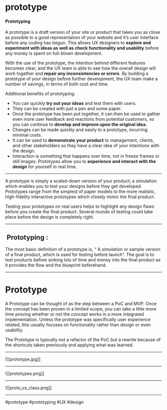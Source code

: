 # prototype
#### Prototyping

A prototype is a draft version of your site or product that takes you as close as possible to a good representation of your website and it’s user interface before any coding has begun. This allows UX designers to **explore and experiment with ideas as well as check functionality and usability** before any money is spent on full-blown development.

With the use of the prototype, the intention behind different features becomes clear, and the UX team is able to see how the overall design will work together and **repair any inconsistencies or errors**. By building a prototype of your design before further development, the UX team make a number of savings, in terms of both cost and time.

Additional benefits of prototyping:

-   You can quickly **try out your ideas** and test them with users.
-   They can be created with just a pen and some paper.
-   Once the prototype has been put together, it can then be used to gather even more user feedback and reactions from potential customers, so you can continue to **develop and improve upon the original idea.**
-   Changes can be made quickly and easily to a prototype, incurring minimal costs.
-   It can be used to **demonstrate your product** to management, clients, and other stakeholders so they have a clear idea of your intentions with the design.
-   Interaction is something that happens over time, not in freeze frames or still images. Prototypes allow you to **experience and interact with the design** for yourself in real time.
***

A prototype is simply a scaled-down version of your product; a simulation which enables you to test your designs before they get developed. Prototypes range from the simplest of paper models to the more realistic, high-fidelity interactive prototypes which closely mimic the final product.

Testing your prototypes on real users helps to highlight any design flaws before you create the final product. Several rounds of testing could take place before the design is completely right.
***
##  Prototyping :

The most basic definition of a prototype is, “ A simulation or sample version of a final product, which is used for testing before launch”. The goal is to test products before sinking lots of time and money into the final product as it provides the flow and the blueprint beforehand.
***
# Prototype

A Prototype can be thought of as the step between a PoC and MVP. Once the concept has been proven in a limited scope, you can take a little more time proving whether or not the concept works in a more integrated implementation. Unless the prototype was specifically user experience related, this usually focuses on functionality rather than design or even usability.

The Prototype is typically not a refactor of the PoC but a rewrite because of the shortcuts taken previously and applying what was learned.
***
![[prototype.jpg]]
***
![[prototypes.png]]
***
![[proto_vs_class.png]]
***

#prototype #prototyping
#UX #design 